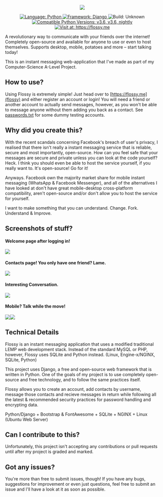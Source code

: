 <p align="center">
   <a href="https://flossy.me" style="text-decoration: none">
      <img src="https://flossy.me/static/messages/images/flossball.png">
   </a>
</p>
<p align="center">
    <a href="https://flossy.me">
        <img src="https://img.shields.io/badge/Language-Python-brightgreen.svg?colorA=343a40&colorB=a3a3a3"
             alt="Language: Python">
    </a>
    <a href="https://flossy.me">
        <img src="https://img.shields.io/badge/Framework-Django-brightgreen.svg?colorA=343a40&colorB=a3a3a3"
             alt="Framework: Django">
    </a>
    <a href="https://gitlab.com/SnuggIe/flossy/pipelines" style="text-decoration: none">
        <img src="https://img.shields.io/badge/Build-Not yet implemented 🙁-brightgreen.svg?colorA=343a40&colorB=a3a3a3"
             alt="Build: Unknown">
    </a>
    <a href="https://flossy.me">
        <img src="https://img.shields.io/badge/Compatible Python Versions-v3.6, v3.7, nightly-brightgreen.svg?colorA=343a40&colorB=a3a3a3"
             alt="Compatible Python Versions: v3.6, v3.6, nightly">
    </a>
        <a href="https://flossy.me">
        <img src="https://img.shields.io/badge/Visit at-https://flossy.me-brightgreen.svg?colorA=343a40&colorB=a3a3a3"
             alt="Visit at: https://flossy.me">
    </a>
</p>

A revolutionary way to communicate with your friends over the internet! Completely open-source and available for anyone to use or even to host themselves. Supports desktop, mobile, potatoes and more – start talking today!

This is an instant messaging web-application that I've made as part of my Computer-Science A-Level Project.

## How to use?
Using Flossy is extremely simple! Just head over to [https://flossy.me](flossy) and either register an account or login! You will need a friend or another account to actually send messages, however, as you won't be able to message anyone without them adding you back as a contact. See [passwords.txt](passwords.txt) for some dummy testing accounts.

## Why did you create this?
With the recent scandals concerning Facebook's breach of user's privacy, I realised that there isn't really a instant messaging service that is reliable, secure and most importantly, open-source. How can you feel safe that your messages are secure and private unless you can look at the code yourself? Heck. I think you should even be able to host the service yourself, if you really want to. It's open-source! Go for it!

Anyways. Facebook own the majority market share for mobile instant messaging (WhatsApp & Facebook Messenger), and all of the alternatives I have looked at don't have great mobile-desktop cross-platform compatibility, aren't open-source and/or don't allow you to host the service for yourself.

I want to make something that you can understand. Change. Fork. Understand & Improve.

## Screenshots of stuff?

#### Welcome page after logging in!
<img src="https://i.imgur.com/TsrnLSi.png">

#### Contacts page! You only have one friend? Lame.
<img src="https://i.imgur.com/nNYo07y.png">

#### Interesting Conversation.
<img src="https://i.imgur.com/NbPT5YA.png">

#### Mobile? Talk while the move!
<img src="https://i.imgur.com/OARKDLu.png"><img src="https://i.imgur.com/gIaDUlo.png">

## Technical Details
Flossy is an instant messaging application that uses a modified traditional LEMP web development stack. Instead of the standard MySQL or PHP, however, Flossy uses SQLite and Python instead. (Linux, Engine-x/NGINX, SQLite, Python)

This project uses Django, a free and open-source web framework that is written in Python. One of the goals of my project is to use completely open-source and free technology, and to follow the same practices itself.

Flossy allows you to create an account, add contacts by username, message those contacts and recieve messages in return while following all the latest & recommended security practices for password handling and encrypting data.

Python/Django + Bootstrap & FontAwesome + SQLite + NGINX + Linux (Ubuntu Web Server)

## Can I contribute to this?
Unfortunately, this project isn't accepting any contributions or pull requests until after my project is graded and marked.

## Got any issues?
You're more than free to submit issues, though! If you have any bugs, suggestions for improvement or even just questions, feel free to submit an issue and I'll have a look at it as soon as possible.
